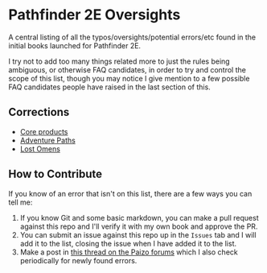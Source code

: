 # Pathfinder 2E Oversights
A central listing of all the typos/oversights/potential errors/etc found in the initial books launched for Pathfinder 2E.

I try not to add too many things related more to just the rules being ambiguous, or otherwise FAQ candidates, in order to try and control the scope of this list, though you may notice I give mention to a few possible FAQ candidates people have raised in the last section of this.

## Corrections

* [Core products](./Core)
* [Adventure Paths](./APs)
* [Lost Omens](./LostOmens)

## How to Contribute

If you know of an error that isn't on this list, there are a few ways you can tell me:

1. If you know Git and some basic markdown, you can make a pull request against this repo and I'll verify it with my own book and approve the PR.
2. You can submit an issue against this repo up in the `Issues` tab and I will add it to the list, closing the issue when I have added it to the list.
3. Make a post in [this thread on the Paizo forums](https://paizo.com/threads/rzs42nmp&TyposMistakesEtc-in-2E-Books-Collection) which I also check periodically for newly found errors.

